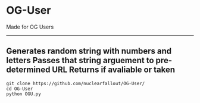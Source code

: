 # OG-User

Made for OG Users

---
Generates random string with numbers and letters
Passes that string arguement to pre-determined URL
Returns if avaliable or taken
---
 
 ```
 git clone https://github.com/nuclearfallout/OG-User/
 cd OG-User
 python OGU.py
 ```
